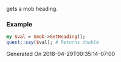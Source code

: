 gets a mob heading.
### Example

```perl
my $val = $mob->GetHeading();
quest::say($val); # Returns double
```


Generated On 2018-04-29T00:35:14-07:00